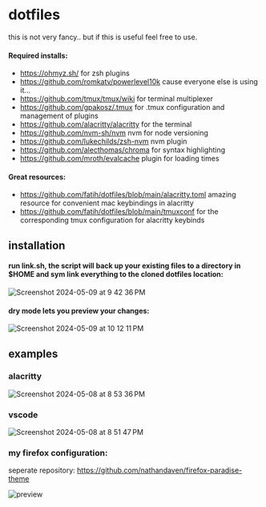 # dotfiles
this is not very fancy.. but if this is useful feel free to use.

#### Required installs:
- https://ohmyz.sh/ for zsh plugins
- https://github.com/romkatv/powerlevel10k cause everyone else is using it...
- https://github.com/tmux/tmux/wiki for terminal multiplexer
- https://github.com/gpakosz/.tmux for .tmux configuration and management of plugins
- https://github.com/alacritty/alacritty for the terminal
- https://github.com/nvm-sh/nvm nvm for node versioning
- https://github.com/lukechilds/zsh-nvm nvm plugin
- https://github.com/alecthomas/chroma for syntax highlighting
- https://github.com/mroth/evalcache plugin for loading times

#### Great resources:
- https://github.com/fatih/dotfiles/blob/main/alacritty.toml amazing resource for convenient mac keybindings in alacritty
- https://github.com/fatih/dotfiles/blob/main/tmuxconf for the corresponding tmux configuration for alacritty keybinds

## installation

#### run link.sh, the script will back up your existing files to a directory in $HOME and sym link everything to the cloned dotfiles location:

<img alt="Screenshot 2024-05-09 at 9 42 36 PM" src="https://github.com/nathandaven/dotfiles/assets/25095231/abf6bffc-0f48-4d55-b4d9-d0c4d2324585">


#### dry mode lets you preview your changes: 

<img alt="Screenshot 2024-05-09 at 10 12 11 PM" src="https://github.com/nathandaven/dotfiles/assets/25095231/d75d123f-144f-4735-b618-6905a3dce338">


## examples

### alacritty
<img alt="Screenshot 2024-05-08 at 8 53 36 PM" src="https://github.com/nathandaven/dotfiles/assets/25095231/2161da43-8ede-4c25-b884-2a7b88b84746">

### vscode
<img alt="Screenshot 2024-05-08 at 8 51 47 PM" src="https://github.com/nathandaven/dotfiles/assets/25095231/974f8442-630f-497a-aa47-7cf6bcdd89b1">

### my firefox configuration:
seperate repository: https://github.com/nathandaven/firefox-paradise-theme 

![preview](https://github.com/nathandaven/dotfiles/assets/25095231/c0feddd8-6c40-4548-a43f-71bcc159d8af)
